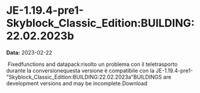 # JE-1.19.4-pre1-Skyblock_Classic_Edition:BUILDING:22.02.2023b

**Data:** 2023-02-22

 Fixedfunctions and datapack:risolto un problema con il teletrasporto durante la conversionequesta versione è compatibile con la JE-1.19.4-pre1-"Skyblock_Classic_Edition:BUILDING:22.02.2023a"BUILDINGS are development versions and may be incomplete.Download
